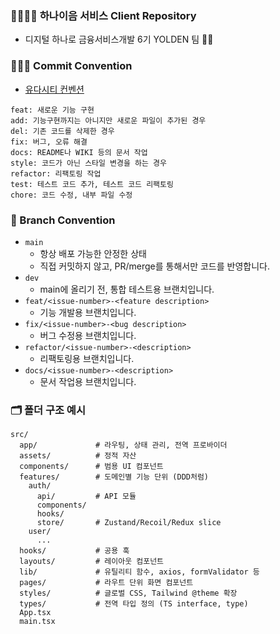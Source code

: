 ### 👴🏻👵🏻 하나이음 서비스 Client Repository

- 디지털 하나로 금융서비스개발 6기 YOLDEN 팀 👊🏻

### 👩🏻‍💻 Commit Convention

- [유다시티 컨벤션](https://udacity.github.io/git-styleguide/)

```
feat: 새로운 기능 구현
add: 기능구현까지는 아니지만 새로운 파일이 추가된 경우
del: 기존 코드를 삭제한 경우
fix: 버그, 오류 해결
docs: README나 WIKI 등의 문서 작업
style: 코드가 아닌 스타일 변경을 하는 경우
refactor: 리팩토링 작업
test: 테스트 코드 추가, 테스트 코드 리팩토링
chore: 코드 수정, 내부 파일 수정
```

### 🫧 Branch Convention

- `main`
  - 항상 배포 가능한 안정한 상태
  - 직접 커밋하지 않고, PR/merge를 통해서만 코드를 반영합니다.
- `dev`
  - main에 올리기 전, 통합 테스트용 브랜치입니다.
- `feat/<issue-number>-<feature description>`
  - 기능 개발용 브랜치입니다.
- `fix/<issue-number>-<bug description>`
  - 버그 수정용 브랜치입니다.
- `refactor/<issue-number>-<description>`
  - 리팩토링용 브랜치입니다.
- `docs/<issue-number>-<description>`
  - 문서 작업용 브랜치입니다.

### 🗂️ 폴더 구조 예시

```
src/
  app/             # 라우팅, 상태 관리, 전역 프로바이더
  assets/          # 정적 자산
  components/      # 범용 UI 컴포넌트
  features/        # 도메인별 기능 단위 (DDD처럼)
    auth/
      api/         # API 모듈
      components/
      hooks/
      store/       # Zustand/Recoil/Redux slice
    user/
      ...
  hooks/           # 공용 훅
  layouts/         # 레이아웃 컴포넌트
  lib/             # 유틸리티 함수, axios, formValidator 등
  pages/           # 라우트 단위 화면 컴포넌트
  styles/          # 글로벌 CSS, Tailwind @theme 확장
  types/           # 전역 타입 정의 (TS interface, type)
  App.tsx
  main.tsx
```
